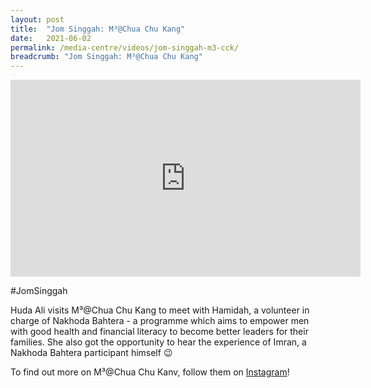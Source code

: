 ```yaml
---
layout: post
title:  "Jom Singgah: M³@Chua Chu Kang"
date:   2021-06-02
permalink: /media-centre/videos/jom-singgah-m3-cck/
breadcrumb: "Jom Singgah: M³@Chua Chu Kang"
---
```


<div class="bp-youtube">
<iframe width="560" height="315" src="https://www.youtube.com/embed/ecalubvmFmA" title="YouTube video player" frameborder="0" allow="accelerometer; autoplay; clipboard-write; encrypted-media; gyroscope; picture-in-picture" allowfullscreen></iframe>
</div>

#JomSinggah

Huda Ali visits M³@Chua Chu Kang to meet with Hamidah, a volunteer in charge of Nakhoda Bahtera - a programme which aims to empower men with good health and financial literacy to become better leaders for their families. She also got the opportunity to hear the experience of Imran, a Nakhoda Bahtera participant himself 😉


To find out more on M³@Chua Chu Kanv, follow them on [Instagram](https://www.instagram.com/m3atcckgrc/)! 

